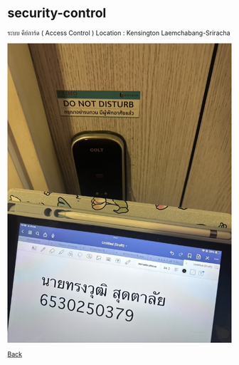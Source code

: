 # security-control

ระบบ คีย์การ์ด ( Access Control )
Location : Kensington Laemchabang-Sriracha

![sc](Picture/Sec.jpg)



[Back](README.md)
